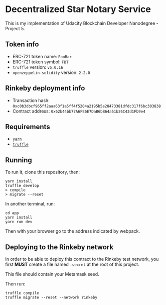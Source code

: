 # Decentralized Star Notary Service

This is my implementation of Udacity Blockchain Developer Nanodegree - Project 5.

## Token info

- ERC-721 token name: `FooBar`
- ERC-721 token symbol: `FBT`
- `truffle` version: `v5.0.16`
- `openzeppelin-solidity` version: `2.2.0`

## Rinkeby deployment info

- Transaction hash: `0xc0b3dbcf965ff2aaa63f1a5ff4f5204a2195b5e28473381dfdc317f6bc303838`
- Contract address: `0x62b44bb77A6FE6E7DaB6bB64a51b26C43d1Fb9e4`

## Requirements

- [`yarn`](https://yarnpkg.com/)
- [`truffle`](https://truffleframework.com/truffle)

## Running

To run it, clone this repository, then:

```
yarn install
truffle develop
> compile
> migrate --reset
```

In another terminal, run:

```
cd app
yarn install
yarn run dev
```

Then with your browser go to the address indicated by webpack.

## Deploying to the Rinkeby network

In order to be able to deploy this contract to the Rinkeby test network, you first **MUST** create a file named `.secret` at the root of this project.

This file should contain your Metamask seed.

Then run:

```
truffle compile
truffle migrate --reset --network rinkeby
```
